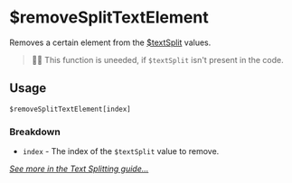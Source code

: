 # $removeSplitTextElement
Removes a certain element from the [$textSplit](/src/bdscript/textSplit.md) values.
> 🧙‍♂️ This function is uneeded, if `$textSplit` isn't present in the code.

## Usage
```
$removeSplitTextElement[index]
```

### Breakdown
- `index` - The index of the `$textSplit` value to remove.

[*See more in the Text Splitting guide...*](/src/guides/textSplitting.md)